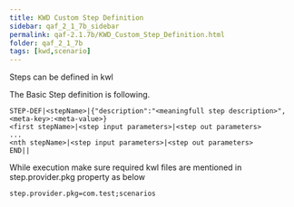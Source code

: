 ```yaml
---
title: KWD Custom Step Definition
sidebar: qaf_2_1_7b_sidebar
permalink: qaf-2.1.7b/KWD_Custom_Step_Definition.html
folder: qaf_2_1_7b
tags: [kwd,scenario]
---
```


Steps can be defined in kwl

The Basic Step definition is following. 
 
```
STEP-DEF|<stepName>|{"description":"<meaningfull step description>",<meta-key>:<meta-value>}
<first stepName>|<step input parameters>|<step out parameters>
...
<nth stepName>|<step input parameters>|<step out parameters>
END||
```


While execution make sure required kwl files are mentioned in step.provider.pkg property as below

```properties
step.provider.pkg=com.test;scenarios
```
